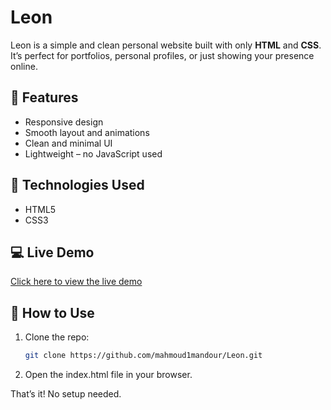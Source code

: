 # Leon

Leon is a simple and clean personal website built with only **HTML** and **CSS**. It’s perfect for portfolios, personal profiles, or just showing your presence online.

## 🌟 Features

- Responsive design
- Smooth layout and animations
- Clean and minimal UI
- Lightweight – no JavaScript used

## 📁 Technologies Used

- HTML5
- CSS3

## 💻 Live Demo

[Click here to view the live demo]([https://your-live-demo-link.com](https://mahmoud1mandour.github.io/Leon/))  


## 🚀 How to Use

1. Clone the repo:

   ```bash
   git clone https://github.com/mahmoud1mandour/Leon.git
   
2. Open the index.html file in your browser.

That’s it! No setup needed.



